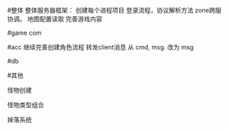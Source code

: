 
#整体
整体服务器框架：
创建每个进程项目
登录流程，协议解析方法
zone跨服协调。
地图配置读取
完善游戏内容


#game com

#acc
	继续完善创建角色流程
	转发client消息 从 cmd, msg. 改为 msg

#db

#其他


怪物创建

怪物类型组合

掉落系统
